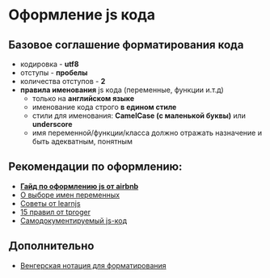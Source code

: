 # Оформление js кода

## Базовое соглашение форматирования кода
* кодировка - **utf8**
* отступы - **пробелы**
* количества отступов - **2**
* **правила именования** js кода (переменные, функции и.т.д)
  * только на **английском языке**
  * именование кода строго **в едином стиле**
  * стили для именования: **CamelCase (с маленькой буквы)** или **underscore**
  * имя переменной/функции/класса должно отражать назначение и быть адекватным, понятным

## Рекомендации по оформлению:
* **[Гайд по оформлению js от airbnb](https://github.com/airbnb/javascript)**
* [О выборе имен переменных](https://learn.javascript.ru/variable-names)
* [Советы от learnjs](https://learn.javascript.ru/coding-style)
* [15 правил от tproger](https://tproger.ru/translations/15-rules-for-writing-quality-code/)
* [Самодокументируемый js-код](https://tproger.ru/articles/15-tips-selfdoc-js/)


## Дополнительно
* [Венгерская нотация для форматирования](https://ru.wikipedia.org/wiki/%D0%92%D0%B5%D0%BD%D0%B3%D0%B5%D1%80%D1%81%D0%BA%D0%B0%D1%8F_%D0%BD%D0%BE%D1%82%D0%B0%D1%86%D0%B8%D1%8F)
